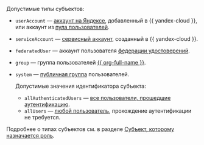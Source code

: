 Допустимые типы субъектов: 
  
  * `userAccount` — [аккаунт на Яндексе](../../iam/concepts/users/accounts.md#passport), добавленный в {{ yandex-cloud }}, или аккаунт из [пула пользователей](../../organization/concepts/user-pools.md).
  * `serviceAccount` — [сервисный аккаунт](../../iam/concepts/users/service-accounts.md), созданный в {{ yandex-cloud }}.
  * `federatedUser` — аккаунт пользователя [федерации удостоверений](../../organization/concepts/add-federation.md).
  * `group` — группа пользователей [{{ org-full-name }}](../../organization/).
  * `system` — [публичная группа](../../iam/concepts/access-control/public-group.md) пользователей.
    
    Допустимые значения идентификатора субъекта:

    * `allAuthenticatedUsers` — [все пользователи, прошедшие аутентификацию](../../iam/concepts/access-control/public-group.md#allAuthenticatedUsers).
    * `allUsers` — [любой пользователь](../../iam/concepts/access-control/public-group.md#allUsers), прохождение аутентификации не требуется.

Подробнее о типах субъектов см. в разделе [Субъект, которому назначается роль](../../iam/concepts/access-control/index.md#subject).